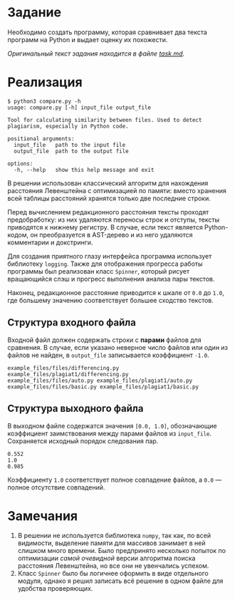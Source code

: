 # Задание
Необходимо создать программу, которая сравнивает два текста программ на Python и выдает оценку их похожести.

*Оригинальный текст задания находится в файле [task.md](task.md).*


# Реализация
```
$ python3 compare.py -h
usage: compare.py [-h] input_file output_file

Tool for calculating similarity between files. Used to detect plagiarism, especially in Python code.

positional arguments:
  input_file   path to the input file
  output_file  path to the output file

options:
  -h, --help   show this help message and exit
```
В решении использован классический алгоритм для нахождения расстояния Левенштейна с оптимизацией по памяти: вместо хранения всей таблицы расстояний хранятся только две последние строки.

Перед вычислением редакционного расстояния тексты проходят предобработку: из них удаляются переносы строк и отступы, тексты приводятся к нижнему регистру. В случае, если текст является Python-кодом, он преобразуется в AST-дерево и из него удаляются комментарии и докстринги.

Для создания приятного глазу интерфейса программа использует библиотеку `logging`. Также для отображения прогресса работы программы был реализован класс `Spinner`, который рисует вращающийся слэш и прогресс выполнения анализа пары текстов.

Наконец, редакционное расстояние приводится к шкале от `0.0` до `1.0`, где большему значению соответствует большее сходство текстов.


## Структура входного файла
Входной файл должен содержать строки с **парами** файлов для сравнения. В случае, если указано неверное число файлов или один из файлов не найден, в `output_file` записывается коэффициент `-1.0`.
```
example_files/files/differencing.py example_files/plagiat1/differencing.py
example_files/files/auto.py example_files/plagiat1/auto.py
example_files/files/basic.py example_files/plagiat1/basic.py
```

## Структура выходного файла
В выходном файле содержатся значения `[0.0, 1.0]`, обозначающие коэффициент заимствования между парами файлов из `input_file`. Сохраняется исходный порядок следования пар.
```
0.552
1.0
0.985
```
Коэффициенту `1.0` соответствует полное совпадение файлов, а `0.0` — полное отсутствие совпадений.


# Замечания
1. В решении не используется библиотека `numpy`, так как, по всей видимости, выделение памяти для массивов занимает в ней слишком много времени. Было предпринято несколько попыток по оптимизации *самой очевидной* версии алгоритма поиска расстояния Левенштейна, но все они не увенчались успехом. 
2. Класс `Spinner` было бы логичнее оформить в виде отдельного модуля, однако я решил записать всё решение в одном файле для удобства проверяющих.
